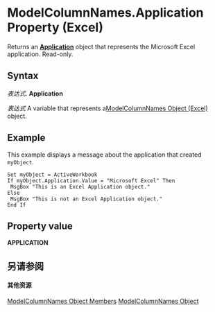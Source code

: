 
# ModelColumnNames.Application Property (Excel)

Returns an  **[Application](19b73597-5cf9-4f56-8227-b5211f657f6f.md)** object that represents the Microsoft Excel application. Read-only.


## Syntax

 _表达式_. **Application**

 _表达式_ A variable that represents a[ModelColumnNames Object (Excel)](3a8a966f-b987-a77b-1d4c-eb7b35179f8b.md) object.


## Example

This example displays a message about the application that created  `myObject`.


```
Set myObject = ActiveWorkbook 
If myObject.Application.Value = "Microsoft Excel" Then 
 MsgBox "This is an Excel Application object." 
Else 
 MsgBox "This is not an Excel Application object." 
End If
```


## Property value

 **APPLICATION**


## 另请参阅


#### 其他资源


[ModelColumnNames Object Members](http://msdn.microsoft.com/library/ba659135-e622-bc31-0a97-0c5ea6046964%28Office.15%29.aspx)
[ModelColumnNames Object](3a8a966f-b987-a77b-1d4c-eb7b35179f8b.md)